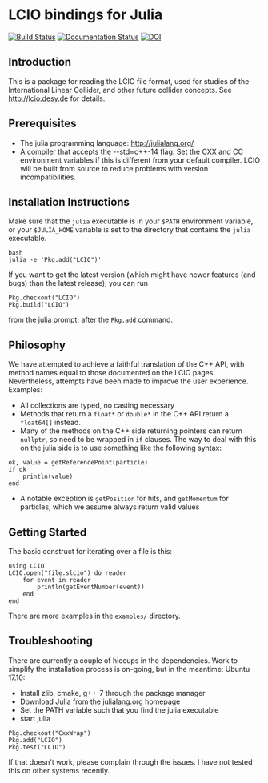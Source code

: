 LCIO bindings for Julia
=======================
[![Build Status](https://travis-ci.com/jstrube/LCIO.jl.svg?branch=master)](https://travis-ci.com/jstrube/LCIO.jl)
[![Documentation Status](https://readthedocs.org/projects/lciojl/badge/?version=latest)](https://lciojl.readthedocs.io/en/latest/?badge=latest)
[![DOI](https://zenodo.org/badge/DOI/10.5281/zenodo.3666947.svg)](https://doi.org/10.5281/zenodo.3666947)


Introduction
------------
This is a package for reading the LCIO file format, used for studies of the International Linear Collider, and other future collider concepts. See http://lcio.desy.de for details.

Prerequisites
-------------
 - The julia programming language: http://julialang.org/
 - A compiler that accepts the --std=c++-14 flag. Set the CXX and CC environment variables if this is different from your default compiler.
LCIO will be built from source to reduce problems with version incompatibilities.


Installation Instructions
-------------------------
Make sure that the `julia` executable is in your `$PATH` environment variable, or your `$JULIA_HOME` variable is set to the directory that contains the `julia` executable. 
```
bash
julia -e 'Pkg.add("LCIO")'
```

If you want to get the latest version (which might have newer features (and bugs) than the latest release), you can run
```
Pkg.checkout("LCIO")
Pkg.build("LCIO")
```
from the julia prompt; after the `Pkg.add` command.


Philosophy
----------
We have attempted to achieve a faithful translation of the C++ API, with method names equal to those documented on the LCIO pages. Nevertheless, attempts have been made to improve the user experience.
Examples:
 - All collections are typed, no casting necessary
 - Methods that return a `float*` or `double*` in the C++ API return a `float64[]` instead.
 - Many of the methods on the C++ side returning pointers can return `nullptr`, so need to be wrapped in `if` clauses. The way to deal with this on the julia side is to use something like the following syntax:

 ```
 ok, value = getReferencePoint(particle)
 if ok
     println(value)
end
```
 - A notable exception is `getPosition` for hits, and `getMomentum` for particles, which we assume always return valid values

Getting Started
---------------
The basic construct for iterating over a file is this:
```
using LCIO
LCIO.open("file.slcio") do reader
    for event in reader
        println(getEventNumber(event))
    end
end
```
There are more examples in the `examples/` directory.

Troubleshooting
---------------
There are currently a couple of hiccups in the dependencies. Work to simplify the installation process is on-going, but in the meantime:
Ubuntu 17.10:
 - Install zlib, cmake, g++-7 through the package manager
 - Download Julia from the julialang.org homepage
 - Set the PATH variable such that you find the julia executable
 - start julia
 ```Pkg.add("CxxWrap")
 Pkg.checkout("CxxWrap")
 Pkg.add("LCIO")
 Pkg.test("LCIO")
 ```
If that doesn't work, please complain through the issues. I have not tested this on other systems recently.
